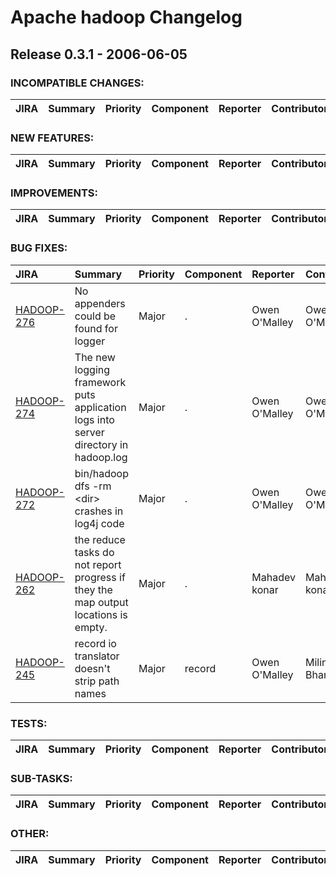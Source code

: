 
<!---
# Licensed to the Apache Software Foundation (ASF) under one
# or more contributor license agreements.  See the NOTICE file
# distributed with this work for additional information
# regarding copyright ownership.  The ASF licenses this file
# to you under the Apache License, Version 2.0 (the
# "License"); you may not use this file except in compliance
# with the License.  You may obtain a copy of the License at
#
#     http://www.apache.org/licenses/LICENSE-2.0
#
# Unless required by applicable law or agreed to in writing, software
# distributed under the License is distributed on an "AS IS" BASIS,
# WITHOUT WARRANTIES OR CONDITIONS OF ANY KIND, either express or implied.
# See the License for the specific language governing permissions and
# limitations under the License.
-->
# Apache hadoop Changelog

## Release 0.3.1 - 2006-06-05

### INCOMPATIBLE CHANGES:

| JIRA | Summary | Priority | Component | Reporter | Contributor |
|:---- |:---- | :--- |:---- |:---- |:---- |


### NEW FEATURES:

| JIRA | Summary | Priority | Component | Reporter | Contributor |
|:---- |:---- | :--- |:---- |:---- |:---- |


### IMPROVEMENTS:

| JIRA | Summary | Priority | Component | Reporter | Contributor |
|:---- |:---- | :--- |:---- |:---- |:---- |


### BUG FIXES:

| JIRA | Summary | Priority | Component | Reporter | Contributor |
|:---- |:---- | :--- |:---- |:---- |:---- |
| [HADOOP-276](https://issues.apache.org/jira/browse/HADOOP-276) | No appenders could be found for logger |  Major | . | Owen O'Malley | Owen O'Malley |
| [HADOOP-274](https://issues.apache.org/jira/browse/HADOOP-274) | The new logging framework puts application logs into server directory in hadoop.log |  Major | . | Owen O'Malley | Owen O'Malley |
| [HADOOP-272](https://issues.apache.org/jira/browse/HADOOP-272) | bin/hadoop dfs -rm \<dir\> crashes in log4j code |  Major | . | Owen O'Malley | Owen O'Malley |
| [HADOOP-262](https://issues.apache.org/jira/browse/HADOOP-262) | the reduce tasks do not report progress if they the map output locations is empty. |  Major | . | Mahadev konar | Mahadev konar |
| [HADOOP-245](https://issues.apache.org/jira/browse/HADOOP-245) | record io translator doesn't strip path names |  Major | record | Owen O'Malley | Milind Bhandarkar |


### TESTS:

| JIRA | Summary | Priority | Component | Reporter | Contributor |
|:---- |:---- | :--- |:---- |:---- |:---- |


### SUB-TASKS:

| JIRA | Summary | Priority | Component | Reporter | Contributor |
|:---- |:---- | :--- |:---- |:---- |:---- |


### OTHER:

| JIRA | Summary | Priority | Component | Reporter | Contributor |
|:---- |:---- | :--- |:---- |:---- |:---- |


